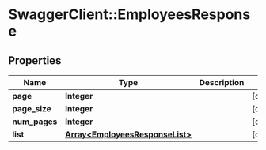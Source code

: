 # SwaggerClient::EmployeesResponse

## Properties
Name | Type | Description | Notes
------------ | ------------- | ------------- | -------------
**page** | **Integer** |  | [optional] 
**page_size** | **Integer** |  | [optional] 
**num_pages** | **Integer** |  | [optional] 
**list** | [**Array&lt;EmployeesResponseList&gt;**](EmployeesResponseList.md) |  | [optional] 


